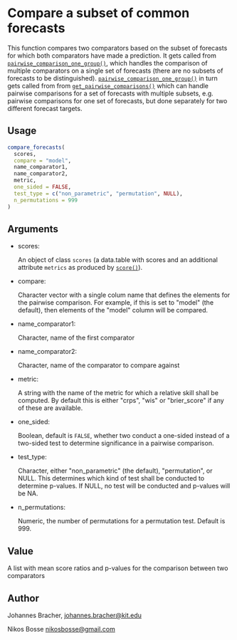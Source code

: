 # Compare a subset of common forecasts

This function compares two comparators based on the subset of forecasts
for which both comparators have made a prediction. It gets called from
[`pairwise_comparison_one_group()`](https://epiforecasts.io/scoringutils/dev/reference/pairwise_comparison_one_group.md),
which handles the comparison of multiple comparators on a single set of
forecasts (there are no subsets of forecasts to be distinguished).
[`pairwise_comparison_one_group()`](https://epiforecasts.io/scoringutils/dev/reference/pairwise_comparison_one_group.md)
in turn gets called from from
[`get_pairwise_comparisons()`](https://epiforecasts.io/scoringutils/dev/reference/get_pairwise_comparisons.md)
which can handle pairwise comparisons for a set of forecasts with
multiple subsets, e.g. pairwise comparisons for one set of forecasts,
but done separately for two different forecast targets.

## Usage

``` r
compare_forecasts(
  scores,
  compare = "model",
  name_comparator1,
  name_comparator2,
  metric,
  one_sided = FALSE,
  test_type = c("non_parametric", "permutation", NULL),
  n_permutations = 999
)
```

## Arguments

- scores:

  An object of class `scores` (a data.table with scores and an
  additional attribute `metrics` as produced by
  [`score()`](https://epiforecasts.io/scoringutils/dev/reference/score.md)).

- compare:

  Character vector with a single colum name that defines the elements
  for the pairwise comparison. For example, if this is set to "model"
  (the default), then elements of the "model" column will be compared.

- name_comparator1:

  Character, name of the first comparator

- name_comparator2:

  Character, name of the comparator to compare against

- metric:

  A string with the name of the metric for which a relative skill shall
  be computed. By default this is either "crps", "wis" or "brier_score"
  if any of these are available.

- one_sided:

  Boolean, default is `FALSE`, whether two conduct a one-sided instead
  of a two-sided test to determine significance in a pairwise
  comparison.

- test_type:

  Character, either "non_parametric" (the default), "permutation", or
  NULL. This determines which kind of test shall be conducted to
  determine p-values. If NULL, no test will be conducted and p-values
  will be NA.

- n_permutations:

  Numeric, the number of permutations for a permutation test. Default is
  999.

## Value

A list with mean score ratios and p-values for the comparison between
two comparators

## Author

Johannes Bracher, <johannes.bracher@kit.edu>

Nikos Bosse <nikosbosse@gmail.com>
